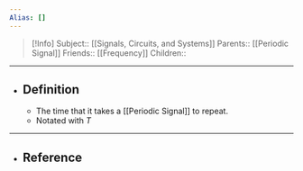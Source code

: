 ```yaml
---
Alias: []
---
```

> [!Info]
> Subject:: [[Signals, Circuits, and Systems]]
> Parents:: [[Periodic Signal]]
> Friends:: [[Frequency]]
> Children:: 
---
- ## Definition
	- The time that it takes a [[Periodic Signal]] to repeat.
	- Notated with $T$
---
- ## Reference
